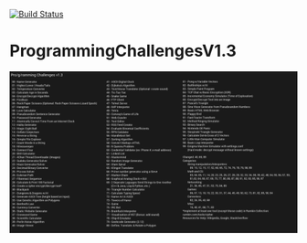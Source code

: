 [![Build Status](https://travis-ci.com/dzenziur/ProgrammingChallenge.svg?branch=master)](https://travis-ci.com/dzenziur/ProgrammingChallenge)
# ProgrammingChallengesV1.3
![ScreenShot](https://raw.githubusercontent.com/dzenziur/ProgrammingChallenge/master/images/challengeV1.3.png)
